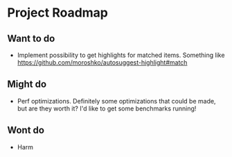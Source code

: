 # Project Roadmap

## Want to do

- Implement possibility to get highlights for matched items. Something like https://github.com/moroshko/autosuggest-highlight#match

## Might do

- Perf optimizations. Definitely some optimizations that could be made, but are they worth it? I'd like to get some benchmarks running!

## Wont do

- Harm
